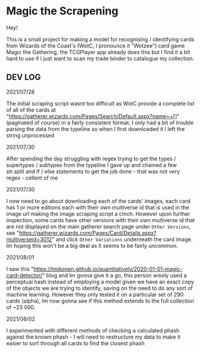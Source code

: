 # Magic the Scrapening

Hey!

This is a small project for making a model for recognising / identifying cards from Wizards of the Coast's (WotC, I pronounce it "Wotzee") card game Magic the Gathering, the TCGPlayer app already does this but I find it a bit hard to use if I just want to scan my trade binder to catalogue my collection.

## DEV LOG

2021/07/28

The initial scraping script wasnt too difficult as WotC provide a complete list of all of the cards at "https://gatherer.wizards.com/Pages/Search/Default.aspx?name=+[]" (paginated of course) in a fairly consistent format. I only had a bit of trouble parsing the data from the typeline so when I first downloaded it I left the string unprocessed

2021/07/30

After spending the day struggling with regex trying to get the types / supertypes / subtypes from the typeline I gave up and chained a few str.split and if / else statements to get the job done - that was not very regex - cellent of me

2021/07/30

I now need to go about downloading each of the cards' images, each card has 1 or more editions each with their own multiverse id that is used in the image url making the image scraping script a cinch. However upon further inspection, some cards have other versions with their own multiverse id that are not displayed on the main gatherer search page under `Other Versions`, see "https://gatherer.wizards.com/Pages/Card/Details.aspx?multiverseid=3012" and click `Other Variations` underneath the card image. Im hoping this won't be a big deal as it seems to be fairly uncommon.

2021/08/01

I saw this "https://tmikonen.github.io/quantitatively/2020-01-01-magic-card-detector/" blog and Im gonna give it a go, this person wisely used a perceptual hash instead of employing a model given we have an exact copy of the objects we are trying to identify, saving on the need to do any sort of machine learning. However they only tested it on a particular set of 290 cards (alpha), Im now gonna see if this method extends to the full collection of ~23 000.

2021/08/02

I experimented with different methods of checking a calculated phash against the known phash - I will need to restructure my data to make it easier to sort through all cards to find the closest phash